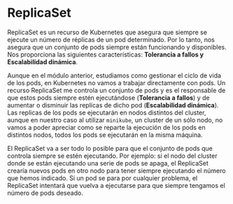 # ReplicaSet

ReplicaSet es un recurso de Kubernetes que asegura que siempre se ejecute un número de réplicas de un pod determinado. Por lo tanto, nos asegura que un conjunto de pods siempre están funcionando y disponibles. Nos proporciona las siguientes características: **Tolerancia a fallos y Escalabilidad dinámica**.

Aunque en el módulo anterior, estudiamos como gestionar el ciclo de vida de los pods, en Kubernetes no vamos a trabajar directamente con pods. Un recurso ReplicaSet me controla un conjunto de pods y es el responsable de que estos pods siempre estén ejecutándose (**Tolerancia a fallos**) y de aumentar o disminuir las replícas de dicho pod (**Escalabilidad dinámica**). Las replicas de los pods se ejecutarán en nodos distintos del cluster, aunque en nuestro caso al utilizar `minikube`, un cluster de un sólo nodo, no vamos a poder apreciar como se reparte la ejecución de los pods en distintos nodos, todos los pods se ejecutarán en la misma máquina.

El ReplicaSet va a ser todo lo posible para que el conjunto de pods que controla siempre se estén ejecutando. Por ejemplo: si el nodo del cluster donde se están ejecutando una serie de pods se apaga, el ReplicaSet crearía nuevos pods en otro nodo para tener siempre ejecutando el número que hemos indicado. Si un pod se para por cualquier problema, el ReplicaSet intentará que vuelva a ejecutarse  para que siempre tengamos el número de pods deseado.